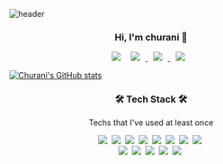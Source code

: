 ![header](https://capsule-render.vercel.app/api?type=soft&color=auto&height=150&section=header&text=CheolhwanChoi&fontSize=70&animation=twinkling)
<h3 align="center">Hi, I'm churani 👋</h3>
<p align="center">
  <a href="https://hits.seeyoufarm.com/api/count/incr/badge.svg?url=https%3A%2F%2Fgithub.com%2Fcch230&count_bg=%2379C83D&title_bg=%23555555&icon=&icon_color=%23E7E7E7&title=hits&edge_flat=false?style=plastic&"/></a>
    <img src="https://img.shields.io/github/followers/cch230?label=Follow"/></a>&nbsp 
<a href="https://instagram.com/churani__">
    <img 
        src="http://img.shields.io/badge/-Instagram-black?style=plastic&logo=Instagram&link=https://instagram.com/churani__/?style=plastic"
        style="height : auto; margin-left : 10px; margin-right : 10px;"/>
</a>
<a href="https://www.notion.so/puffinable/b92735dec5584b2d91ed8ac6c4737648">
    <img 
        src="http://img.shields.io/badge/Notion-333664?style=plastic&logo=notion&link=https://www.notion.so/puffinable/b92735dec5584b2d91ed8ac6c4737648/?style=plastic"
        style="height : auto; margin-left : 10px; margin-right : 10px;"/>
</a>
<a href="https://cch230.github.io/Churani_portfolio/">
    <img 
        src="http://img.shields.io/badge/Github.io-black?style=plastic&logo=Github&link=https://cch230.github.io/Churani_portfolio/?style=plastic"
        style="height : auto; margin-left : 10px; margin-right : 10px;"/>
</a>

[![Churani's GitHub stats](https://github-readme-stats.vercel.app/api?username=cch230)](https://github.com/anuraghazra/github-readme-stats)
</p>

<h3 align="center">🛠 Tech Stack 🛠</h3>

<p align="center"> Techs that I've used at least once </p>

<p align="center">
  <img src="https://img.shields.io/badge/Python-3766AB?style=plastic&logo=Python&logoColor=white"/></a>&nbsp 
  <img src="https://img.shields.io/badge/Java-007396?style=plastic&logo=Java&logoColor=white"/></a>&nbsp 
   <img src="https://img.shields.io/badge/Kotlin-007396?style=plastic&logo=Kotlin&logoColor=white"/></a>&nbsp 
  <img src="https://img.shields.io/badge/C++-00599C?style=plastic&logo=C%2B%2B&logoColor=white"/></a>&nbsp 
  <img src="https://img.shields.io/badge/C-A8B9CC?style=plastic&logo=C&logoColor=white"/></a>&nbsp 
  <img src="https://img.shields.io/badge/Javascript-ffb13b?style=plastic&logo=javascript&logoColor=white"/></a>&nbsp 
  <img src="https://img.shields.io/badge/css-1572B6?style=plastic&logo=css3&logoColor=white"/></a>&nbsp 
  <img src="https://img.shields.io/badge/Android-1572B6?style=plastic&logo=Android&logoColor=Black"/></a>&nbsp 
  <br>
  <img src="https://img.shields.io/badge/SpringBoot-6DB33F?style=plastic&logo=Spring&logoColor=white"/></a>&nbsp 
  <img src="https://img.shields.io/badge/Mysql-E6B91E?style=plastic&logo=MySql&logoColor=white"/></a>&nbsp 
  <img src="https://img.shields.io/badge/aws-333664?style=plastic&logo=amazon-aws&logoColor=white"/></a>&nbsp 
  <img src="https://img.shields.io/badge/N-NCloud-333664?style=plastic&logo=NaverCloud&logoColor=white"/></a>&nbsp 
  <img src="https://img.shields.io/badge/OpenCV-1572B6?style=plastic&logo=OpenCV&logoColor=white"/></a>&nbsp 

</p>
